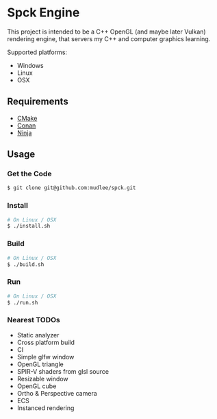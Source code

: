 # Spck Engine

This project is intended to be a C++ OpenGL (and maybe later Vulkan) rendering engine,
that servers my C++ and computer graphics learning.

Supported platforms:
 - Windows
 - Linux
 - OSX

## Requirements

- [CMake](https://cmake.org/)
- [Conan](https://conan.io/)
- [Ninja](https://ninja-build.org/)

## Usage

### Get the Code

```bash
$ git clone git@github.com:mudlee/spck.git
```

### Install

```bash
# On Linux / OSX
$ ./install.sh
```

### Build

```bash
# On Linux / OSX
$ ./build.sh
```

### Run

```bash
# On Linux / OSX
$ ./run.sh
```

### Nearest TODOs

- Static analyzer
- Cross platform build
- CI
- Simple glfw window
- OpenGL triangle
- SPIR-V shaders from glsl source
- Resizable window
- OpenGL cube
- Ortho & Perspective camera
- ECS
- Instanced rendering
